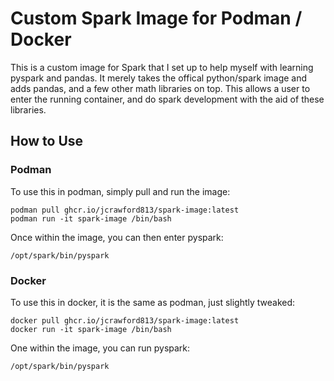# Custom Spark Image for Podman / Docker
This is a custom image for Spark that I set up to help myself with learning pyspark and pandas. It merely takes the offical python/spark image and adds pandas, and a few other math libraries on top. This allows a user to enter the running container, and do spark development with the aid of these libraries.

## How to Use

### Podman

To use this in podman, simply pull and run the image:

```
podman pull ghcr.io/jcrawford813/spark-image:latest
podman run -it spark-image /bin/bash
```
Once within the image, you can then enter pyspark:

```
/opt/spark/bin/pyspark
```

### Docker

To use this in docker, it is the same as podman, just slightly tweaked:

```
docker pull ghcr.io/jcrawford813/spark-image:latest
docker run -it spark-image /bin/bash
```

One within the image, you can run pyspark:

```
/opt/spark/bin/pyspark
```